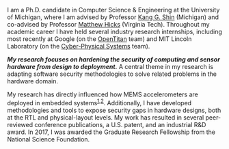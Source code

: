 I am a Ph.D. candidate in Computer Science & Engineering at the University of Michigan, where I am advised by Professor [Kang G. Shin](http://web.eecs.umich.edu/~kgshin/) (Michigan) and co-advised by Professor [Matthew Hicks](http://www.impedimenttoprogress.com/) (Virginia Tech). Throughout my academic career I have held several industry research internships, including most recently at Google (on the [OpenTitan](https://opentitan.org/) team) and MIT Lincoln Laboratory (on the [Cyber-Physical Systems](https://www.ll.mit.edu/r-d/cyber-security-and-information-sciences/cyber-physical-systems) team).

**_My research focuses on hardening the security of computing and sensor hardware from design to deployment._** A central theme in my research is adapting software security methodologies to solve related problems in the hardware domain.

My research has directly influenced how MEMS accelerometers are deployed in embedded systems<sup><a href="http://www.analog.com/media/en/Other/Support/product-security-response/ADI_Response-ICS_Alert-17-073-01.pdf">1</a>,<a href="https://psirt.bosch.com/security-advisories/BOSCH-2016-0501.html">2</a></sup>. Additionally, I have developed methodologies and tools to expose security gaps in hardware designs, both at the RTL and physical-layout levels. My work has resulted in several peer-reviewed conference publications, a U.S. patent, and an industrial R&D award. In 2017, I was awarded the Graduate Research Fellowship from the National Science Foundation.
